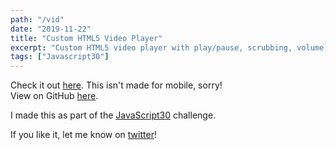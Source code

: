 ```yaml
---
path: "/vid"
date: "2019-11-22"
title: "Custom HTML5 Video Player"
excerpt: "Custom HTML5 video player with play/pause, scrubbing, volume, speed, skip forward/back, and fullscreen. Part of the Javascript30 challenge."
tags: ["Javascript30"]
---
```

Check it out [here](http://vid.makoncline.com). This isn't made for mobile, sorry!  
View on GitHub [here](https://github.com/makoncline/customVideoPlayer).

I made this as part of the [JavaScript30](https://javascript30.com/) challenge.

If you like it, let me know on [twitter](https://twitter.com/makoncline)!
